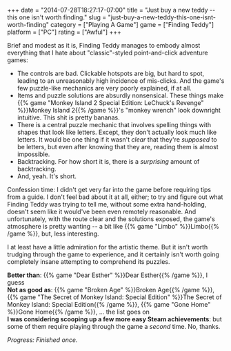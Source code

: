 +++
date = "2014-07-28T18:27:17-07:00"
title = "Just buy a new teddy -- this one isn't worth finding."
slug = "just-buy-a-new-teddy-this-one-isnt-worth-finding"
category = ["Playing A Game"]
game = ["Finding Teddy"]
platform = ["PC"]
rating = ["Awful"]
+++

Brief and modest as it is, Finding Teddy manages to embody almost everything that I hate about "classic"-styled point-and-click adventure games:

* The controls are bad.  Clickable hotspots are big, but hard to spot, leading to an unreasonably high incidence of mis-clicks.  And the game's few puzzle-like mechanics are very poorly explained, if at all.
* Items and puzzle solutions are absurdly nonsensical.  These things make {{% game "Monkey Island 2 Special Edition: LeChuck's Revenge" %}}Monkey Island 2{{% /game %}}'s "monkey wrench" look downright intuitive.  This shit is pretty bananas.
* There is a central puzzle mechanic that involves spelling things with shapes that look like letters.  Except, they don't actually look much like letters.  It would be one thing if it wasn't <i>clear</i> that they're <i>supposed</i> to be letters, but even after knowing that they are, reading them is almost impossible.
* Backtracking.  For how short it is, there is a <i>surprising</i> amount of backtracking.
* And, yeah.  It's short.

Confession time: I didn't get very far into the game before requiring tips from a guide.  I don't feel bad about it at all, either; to try and figure out what Finding Teddy was trying to tell me, without some extra hand-holding, doesn't seem like it would've been even remotely reasonable.  And unfortunately, with the route clear and the solutions exposed, the game's atmosphere is pretty wanting -- a bit like {{% game "Limbo" %}}Limbo{{% /game %}}, but, less interesting.

I at least have a little admiration for the artistic theme.  But it isn't worth trudging through the game to experience, and it certainly isn't worth going completely insane attempting to comprehend its puzzles.

<b>Better than</b>: {{% game "Dear Esther" %}}Dear Esther{{% /game %}}, I guess  
<b>Not as good as</b>: {{% game "Broken Age" %}}Broken Age{{% /game %}}, {{% game "The Secret of Monkey Island: Special Edition" %}}The Secret of Monkey Island: Special Edition{{% /game %}}, {{% game "Gone Home" %}}Gone Home{{% /game %}}, ... the list goes on  
<b>I was considering scooping up a few more easy Steam achievements</b>: but some of them require playing through the game a <i>second</i> time.  No, thanks.

<i>Progress: Finished once.</i>